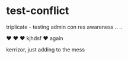 # test-conflict
triplicate - testing admin con res awareness
..
..


:heart:
:heart:
:heart:
kjhdsf
:heart: again

kerrizor, just adding to the mess
